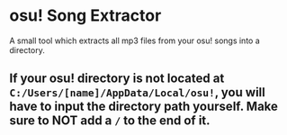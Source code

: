 # osu! Song Extractor

A small tool which extracts all mp3 files from your osu! songs into a directory.

## If your osu! directory is not located at `C:/Users/[name]/AppData/Local/osu!`, you will have to input the directory path yourself. Make sure to **NOT** add a `/` to the end of it.
